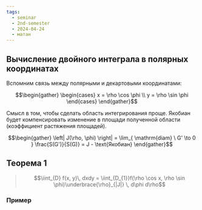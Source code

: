 ```yaml
---
tags:
  - seminar
  - 2nd-semester
  - 2024-04-24
  - матан
---
```


## Вычисление двойного интеграла в полярных координатах

Вспомним связь между полярными и декартовыми координатами:

$$\begin{gather}
\begin{cases}
x = \rho \cos \phi \\
y = \rho \sin \phi
\end{cases}
\end{gather}$$

Смысл в том, чтобы сделать область интегрирования проще.
Якобиан будет компенсировать изменение в площади полученной области (коэффициент растяжения площадей).

$$\begin{gather}
\left| J(\rho, \phi) \right| = \lim_{ \mathrm{diam} \  G' \to 0 } \frac{S(G')}{S(G)} = J - \text{Якобиан}
\end{gather}$$

## Теорема 1

> $$\iint_{D} f(x, y)\, dxdy = \iint_{D_{1}}f(\rho \cos x, \rho \sin \phi)\underbrace{\rho}_{|J|} \, d\phi d\rho$$

### Пример

